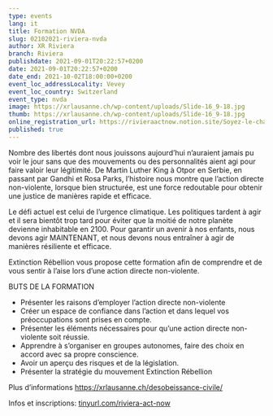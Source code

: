 ```yaml
---
type: events
lang: it
title: Formation NVDA
slug: 02102021-riviera-nvda
author: XR Riviera
branch: Riviera
publishdate: 2021-09-01T20:22:57+0200
date: 2021-09-01T20:22:57+0200
date_end: 2021-10-02T18:00:00+0200
event_loc_addressLocality: Vevey
event_loc_country: Switzerland
event_type: nvda
image: https://xrlausanne.ch/wp-content/uploads/Slide-16_9-18.jpg
thumb: https://xrlausanne.ch/wp-content/uploads/Slide-16_9-18.jpg
online_registration_url: https://rivieraactnow.notion.site/Soyez-le-changement-09402a28bd774b00aa6b4a426fce416e
published: true
---
```

<!--StartFragment-->

Nombre des libertés dont nous jouissons aujourd’hui n’auraient jamais pu voir le jour sans que des mouvements ou des personnalités aient agi pour faire valoir leur légitimité. De Martin Luther King à Otpor en Serbie, en passant par Gandhi et Rosa Parks, l’histoire nous montre que l’action directe non-violente, lorsque bien structurée, est une force redoutable pour obtenir une justice de manières rapide et efficace.

Le défi actuel est celui de l’urgence climatique. Les politiques tardent à agir et il sera bientôt trop tard pour éviter que la moitié de notre planète devienne inhabitable en 2100. Pour garantir un avenir à nos enfants, nous devons agir MAINTENANT, et nous devons nous entraîner à agir de manières résiliente et efficace.

Extinction Rébellion vous propose cette formation afin de comprendre et de vous sentir à l’aise lors d’une action directe non-violente.

BUTS DE LA FORMATION

* Présenter les raisons d’employer l’action directe non-violente
* Créer un espace de confiance dans l’action et dans lequel vos préoccupations sont prises en compte.
* Présenter les éléments nécessaires pour qu’une action directe non-violente soit réussie.
* Apprendre à s’organiser en groupes autonomes, faire des choix en accord avec sa propre conscience.
* Avoir un aperçu des risques et de la législation.
* Présenter la stratégie du mouvement Extinction Rébellion

Plus d’informations <https://xrlausanne.ch/desobeissance-civile/>

Infos et inscriptions: [tinyurl.com/riviera-act-now](https://tinyurl.com/riviera-act-now?fbclid=IwAR2JcD_PLW71JtjQT7KVBNu5b2byd3u6QQUAm1eGjZlvEQm9RkSEcnh1f5k)

<!--EndFragment-->